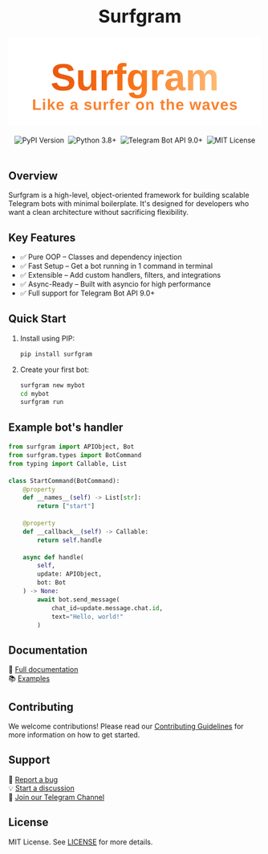 <div align="center" style="max-width: 100%; overflow-x: auto; margin: 0 auto;">
  <div style="text-align: center; padding: 0 10px; width: 100%;">
    <h1 style="font-size: clamp(24px, 5vw, 36px); margin: 0 auto;">Surfgram</h1>
  </div>

  <div style="display: flex; justify-content: center; margin: 20px auto; width: 100%;">
    <img src="./assets/surfgram_logo.svg" alt="Surfgram Logo" style="max-width: 100%; height: auto; display: block;">
  </div>

  <div style="text-align: center; margin: 20px auto; width: 100%;">
    <div style="display: inline-flex; flex-wrap: wrap; justify-content: center; gap: 8px;">
      <img src="https://img.shields.io/pypi/v/surfgram?color=blue&label=Latest%20Version" alt="PyPI Version">
      <img src="https://img.shields.io/badge/Python-3.8%2B-blue" alt="Python 3.8+">
      <img src="https://img.shields.io/badge/Telegram%20Bot%20API-9.0+-blue" alt="Telegram Bot API 9.0+">
      <img src="https://img.shields.io/badge/License-MIT-green" alt="MIT License">
    </div>
  </div>
</div>

## Overview

Surfgram is a high-level, object-oriented framework for building scalable Telegram bots with minimal boilerplate. It's designed for developers who want a clean architecture without sacrificing flexibility.

## Key Features

- ✅ Pure OOP – Classes and dependency injection
- ✅ Fast Setup – Get a bot running in 1 command in terminal
- ✅ Extensible – Add custom handlers, filters, and integrations
- ✅ Async-Ready – Built with asyncio for high performance
- ✅ Full support for Telegram Bot API 9.0+

## Quick Start

1. Install using PIP:

    ```bash
    pip install surfgram
    ```

2. Create your first bot:

    ```bash
    surfgram new mybot
    cd mybot
    surfgram run
    ```

## Example bot's handler
```python
from surfgram import APIObject, Bot
from surfgram.types import BotCommand
from typing import Callable, List

class StartCommand(BotCommand):
    @property
    def __names__(self) -> List[str]:
        return ["start"]

    @property
    def __callback__(self) -> Callable:
        return self.handle

    async def handle(
        self,
        update: APIObject,
        bot: Bot
    ) -> None:
        await bot.send_message(
            chat_id=update.message.chat.id,
            text="Hello, world!"
        )
```

## Documentation

📖 [Full documentation](https://github.com/surfgram/surfgram-docs)  
📚 [Examples](https://github.com/surfgram/surfgram-examples)

## Contributing

We welcome contributions! Please read our [Contributing Guidelines](https://github.com/surfgram/surfgram/blob/main/CONTRIBUTING.md) for more information on how to get started.

## Support

🐞 [Report a bug](https://github.com/surfgram/surfgram/issues)  
💡 [Start a discussion](https://github.com/surfgram/surfgram/discussions)  
📮 [Join our Telegram Channel](https://t.me/the_surfgram)

## License

MIT License. See [LICENSE](https://github.com/surfgram/surfgram/blob/main/LICENSE) for more details.
